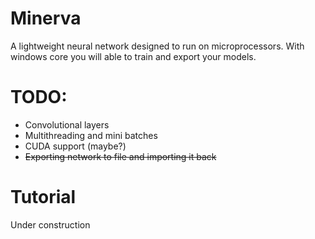 # Minerva
A lightweight neural network designed to run on microprocessors.
With windows core you will able to train and export your models.
# TODO:
- Convolutional layers
- Multithreading and mini batches
- CUDA support (maybe?)
- ~~Exporting network to file and importing it back~~

# Tutorial
Under construction